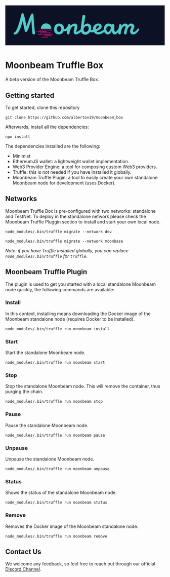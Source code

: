 # ![Moonbeam](box-img-sm.png)

# Moonbeam Truffle Box

A beta version of the Moonbeam Truffle Box. 


## Getting started

To get started, clone this repository

```
git clone https://github.com/albertov19/moonbeam_box
```

Afterwards, install all the dependencies:

```
npm install
```
The dependencies installed are the following:

-  Minimist  
-  EthereumJS wallet: a lightweight wallet implementation.
-  Web3 Provider Engine: a tool for composing custom Web3 providers.
-  Truffle: this is not needed if you have installed it globally.
-  Moonbeam Truffle Plugin: a tool to easily create your own standalone Moonbeam node for development (uses Docker).

## Networks

Moonbeam Truffle Box is pre-configured with two networks: standalone and TestNet. To deploy in the standalone network please check the Moonbeam Truffle Pluggin section to install and start your own local node.

```
node_modules/.bin/truffle migrate --network dev
```

```
node_modules/.bin/truffle migrate --network moonbase
```

_Note: if you have Truffle installed globally, you can replace `node_modules/.bin/truffle` for `truffle`._

## Moonbeam Truffle Plugin

The plugin is used to get you started with a local standalone Moonbeam node quickly, the following commands are available:

### Install
In this context, installing means downloading the Docker image of the Moonbeam standalone node (requires Docker to be installed).

```
node_modules/.bin/truffle run moonbeam install
```

### Start
Start the standalone Moonbeam node.

```
node_modules/.bin/truffle run moonbeam start
```

### Stop
Stop the standalone Moonbeam node. This will remove the container, thus purging the chain.

```
node_modules/.bin/truffle run moonbeam stop
```

### Pause
Pause the standalone Moonbeam node.

```
node_modules/.bin/truffle run moonbeam pause
```

### Unpause
Unpause the standalone Moonbeam node.

```
node_modules/.bin/truffle run moonbeam unpause
```

### Status
Shows the status of the standalone Moonbeam node.

```
node_modules/.bin/truffle run moonbeam status
```

### Remove
Removes the Docker image of the Moonbeam standalone node.

```
node_modules/.bin/truffle run moonbeam remove
```

## Contact Us
We welcome any feedback, so feel free to reach out through our official [Discord Channel](https://discord.gg/PfpUATX).
